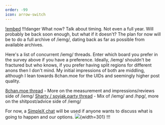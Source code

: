 ```yaml
---
order: -99
icon: arrow-switch	
---
```


[!embed](https://cryptpad.fr/form/#/2/form/view/Eh2vBQ5uzfhizpnnYWU7FBqJt3sK2eiI5auiqD4-lRY/embed/)
!!!danger What now?
Talk about timing. Not even a full year. Will probably be back soon enough, but what if it doesn't?
The plan for now will be to do a full archive of /iemg/, dating back as far as possible from available archives.

Here's a list of concurrent /iemg/ threads. Enter which board you prefer in the survey above if you have a preference. Ideally, /iemg/ shouldn't be fractured but who knows, if you prefer having split regions for different anons then I don't mind. My initial impressions of both are middling, although I lean towards 8chan.moe for the UIDs and seemingly higher post quality.

[8chan.moe thread](https://8chan.moe/t/res/17869.html) - More on the measurement and impressions/reviews side of /iemg/
[Sharty / soyjak.party thread](https://www.soyjak.st/tech/thread/5486.html) - Mix of /iemg/ and /hpg/, more on the shitpost/advice side of /iemg/


For now, a [SimpleX chat](https://simplex.chat/contact#/?v=2-7&smp=smp%3A%2F%2F1OwYGt-yqOfe2IyVHhxz3ohqo3aCCMjtB-8wn4X_aoY%3D%40smp11.simplex.im%2FJI2RGyykbaYWF8UVH2vCp5AN6TpoE6gE%23%2F%3Fv%3D1-3%26dh%3DMCowBQYDK2VuAyEAWUPhhQmk1HQNd3kgpoMc7sBfeHdYUUxFMzGl7ls3wUw%253D%26srv%3D6ioorbm6i3yxmuoezrhjk6f6qgkc4syabh7m3so74xunb5nzr4pwgfqd.onion&data=%7B%22groupLinkId%22%3A%22LfNt1CKFAj11qOR7Di6p0A%3D%3D%22%7D) will be used if anyone wants to discuss what is going to happen and our options.
![](https://i.postimg.cc/y86dq7qX/SimpleX.png){width=301} 
!!!
